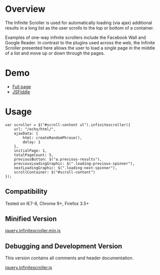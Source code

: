 # Overview

The Infinite Scroller is used for automatically loading (via ajax) additional results in a long list as the user scrolls to the top or bottom of a container.

Examples of one-way infinite scrollers include the Facebook Wall and Google Reader. In contrast to the plugins used across the web, the Infinite Scroller presented here allows the user to load a single page in the middle of a list and move up or down through the pages.

# Demo

* [Full page](http://jsfiddle.net/jookyboi/mSn6F/15/embedded/result/)
* [JSFiddle](http://jsfiddle.net/jookyboi/mSn6F/15/)

# Usage

    var scroller = $("#scroll-content ul").infinitescroller({
        url: "/echo/html/",
        ajaxData: {
            html: createRandomPhrase(),
            delay: 1
        },
        initialPage: 1,
        totalPageCount: 5,
        previousButton: $("a.previous-results"),
        previousLoadingGraphic: $(".loading-previous-spinner"),
        nextLoadingGraphic: $(".loading-next-spinner"),
        scrollContainer: $("#scroll-content")
    });

## Compatibility

Tested on IE7-8, Chrome 9+, Firefox 3.5+

## Minified Version

[jquery.infinitescroller.min.js](https://github.com/ZS/jquery.controls/raw/master/infinitescroller/js/jquery.infinitescroller.min.js)

## Debugging and Development Version

This version contains all comments and header documentation.

[jquery.infinitescroller.js](https://github.com/ZS/jquery.controls/raw/master/infinitescroller/js/jquery.infinitescroller.js)
